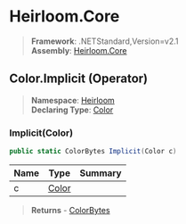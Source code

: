 # Heirloom.Core

> **Framework**: .NETStandard,Version=v2.1  
> **Assembly**: [Heirloom.Core][0]

## Color.Implicit (Operator)

> **Namespace**: [Heirloom][0]  
> **Declaring Type**: [Color][1]

### Implicit(Color)

```cs
public static ColorBytes Implicit(Color c)
```

| Name | Type       | Summary |
|------|------------|---------|
| c    | [Color][1] |         |

> **Returns** - [ColorBytes][2]

[0]: ../../../Heirloom.Core.md
[1]: ../Color.md
[2]: ../ColorBytes.md
